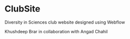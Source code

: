 # ClubSite
Diversity in Sciences club website designed using Webflow

Khushdeep Brar in collaboration with Angad Chahil
